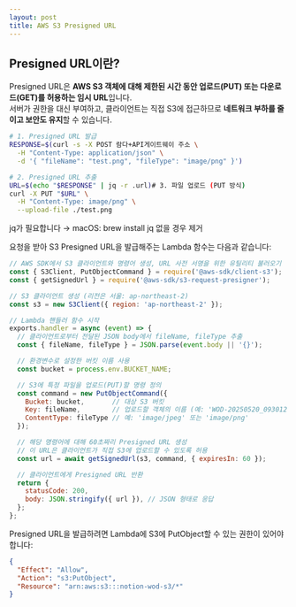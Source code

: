 ```yaml
---
layout: post
title: AWS S3 Presigned URL
---
```


## Presigned URL이란?

Presigned URL은 **AWS S3 객체에 대해 제한된 시간 동안 업로드(PUT) 또는 다운로드(GET)를 허용하는 임시 URL**입니다.  
서버가 권한을 대신 부여하고, 클라이언트는 직접 S3에 접근하므로 **네트워크 부하를 줄이고 보안도 유지**할 수 있습니다.


```bash
# 1. Presigned URL 발급
RESPONSE=$(curl -s -X POST 람다+API게이트웨이 주소 \
  -H "Content-Type: application/json" \
  -d '{ "fileName": "test.png", "fileType": "image/png" }')

# 2. Presigned URL 추출
URL=$(echo "$RESPONSE" | jq -r .url)# 3. 파일 업로드 (PUT 방식)
curl -X PUT "$URL" \
  -H "Content-Type: image/png" \
  --upload-file ./test.png
```
jq가 필요합니다 → macOS: brew install jq 없을 경우 제거 

요청을 받아 S3 Presigned URL을 발급해주는 Lambda 함수는 다음과 같습니다:

~~~javascript
// AWS SDK에서 S3 클라이언트와 명령어 생성, URL 사전 서명을 위한 유틸리티 불러오기
const { S3Client, PutObjectCommand } = require('@aws-sdk/client-s3');
const { getSignedUrl } = require('@aws-sdk/s3-request-presigner');

// S3 클라이언트 생성 (리전은 서울: ap-northeast-2)
const s3 = new S3Client({ region: 'ap-northeast-2' });

// Lambda 핸들러 함수 시작
exports.handler = async (event) => {
  // 클라이언트로부터 전달된 JSON body에서 fileName, fileType 추출
  const { fileName, fileType } = JSON.parse(event.body || '{}');

  // 환경변수로 설정한 버킷 이름 사용
  const bucket = process.env.BUCKET_NAME;

  // S3에 특정 파일을 업로드(PUT)할 명령 정의
  const command = new PutObjectCommand({
    Bucket: bucket,       // 대상 S3 버킷
    Key: fileName,        // 업로드할 객체의 이름 (예: 'WOD-20250520_093012.jpg')
    ContentType: fileType // 예: 'image/jpeg' 또는 'image/png'
  });

  // 해당 명령어에 대해 60초짜리 Presigned URL 생성
  // 이 URL은 클라이언트가 직접 S3에 업로드할 수 있도록 허용
  const url = await getSignedUrl(s3, command, { expiresIn: 60 });

  // 클라이언트에게 Presigned URL 반환
  return {
    statusCode: 200,
    body: JSON.stringify({ url }), // JSON 형태로 응답
  };
};
~~~

Presigned URL을 발급하려면 Lambda에 S3에 PutObject할 수 있는 권한이 있어야 합니다:
~~~json
{
  "Effect": "Allow",
  "Action": "s3:PutObject",
  "Resource": "arn:aws:s3:::notion-wod-s3/*"
}
~~~
